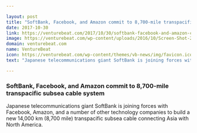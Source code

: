 ```yaml
---

layout: post
title: "SoftBank, Facebook, and Amazon commit to 8,700-mile transpacific subsea cable system"
date: 2017-10-30
link: https://venturebeat.com/2017/10/30/softbank-facebook-and-amazon-commit-to-8700-mile-transpacific-internet-cable/
image: https://venturebeat.com/wp-content/uploads/2016/10/Screen-Shot-2016-10-13-at-8.16.14-PM.png?fit=780%2C499&strip=all
domain: venturebeat.com
name: VentureBeat
icon: https://venturebeat.com/wp-content/themes/vb-news/img/favicon.ico
text: "Japanese telecommunications giant SoftBank is joining forces with Facebook, Amazon, and a number of other technology companies to build a new 14,000 km (8,700 mile) transpacific subsea cable connecting Asia with North America."

---
```


### SoftBank, Facebook, and Amazon commit to 8,700-mile transpacific subsea cable system

Japanese telecommunications giant SoftBank is joining forces with Facebook, Amazon, and a number of other technology companies to build a new 14,000 km (8,700 mile) transpacific subsea cable connecting Asia with North America.